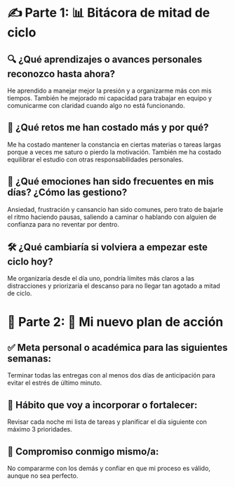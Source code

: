 # ✍️ Parte 1: 📊 Bitácora de mitad de ciclo

## 🔍 ¿Qué aprendizajes o avances personales reconozco hasta ahora?
He aprendido a manejar mejor la presión y a organizarme más con mis tiempos. También he mejorado mi capacidad para trabajar en equipo y comunicarme con claridad cuando algo no está funcionando.

## 💼 ¿Qué retos me han costado más y por qué?
Me ha costado mantener la constancia en ciertas materias o tareas largas porque a veces me saturo o pierdo la motivación. También me ha costado equilibrar el estudio con otras responsabilidades personales.

## 🧠 ¿Qué emociones han sido frecuentes en mis días? ¿Cómo las gestiono?
Ansiedad, frustración y cansancio han sido comunes, pero trato de bajarle el ritmo haciendo pausas, saliendo a caminar o hablando con alguien de confianza para no reventar por dentro.

## 🛠️ ¿Qué cambiaría si volviera a empezar este ciclo hoy?
Me organizaría desde el día uno, pondría límites más claros a las distracciones y priorizaría el descanso para no llegar tan agotado a mitad de ciclo.

# 🚀 Parte 2: 🎯 Mi nuevo plan de acción

## ✅ Meta personal o académica para las siguientes semanas:
Terminar todas las entregas con al menos dos días de anticipación para evitar el estrés de último minuto.

## 🔁 Hábito que voy a incorporar o fortalecer:
Revisar cada noche mi lista de tareas y planificar el día siguiente con máximo 3 prioridades.

## 🌈 Compromiso conmigo mismo/a:
No compararme con los demás y confiar en que mi proceso es válido, aunque no sea perfecto.